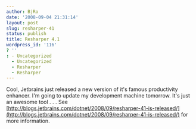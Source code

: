 ```yaml
---
author: BjRo
date: '2008-09-04 21:31:14'
layout: post
slug: resharper-41
status: publish
title: Resharper 4.1
wordpress_id: '116'
? ''
: - Uncategorized
  - Uncategorized
  - Resharper
  - Resharper
---
```


Cool, Jetbrains just released a new version of it's famous productivity
enhancer. I'm going to update my development machine tomorrow. It's just
an awesome tool . . . See
[http://blogs.jetbrains.com/dotnet/2008/09/resharper-41-is-released/](http://blogs.jetbrains.com/dotnet/2008/09/resharper-41-is-released/)
for more information.
